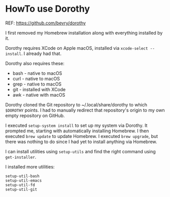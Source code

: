 # HowTo use Dorothy
REF: https://github.com/bevry/dorothy

I first removed my Homebrew installation
along with everything installed by it.

Dorothy requires XCode on Apple macOS,
installed via `xcode-select --install`.
I already had that.

Dorothy also requires these:
* bash - native to macOS
* curl - native to macOS
* grep - native to macOS
* git - installed with XCode
* awk - native with macOS

Dorothy cloned the Git repository
to ~/.local/share/dorothy
to which `$DOROTHY` points.
I had to manually redirect
that repository's origin
to my own empty repository
on GitHub.

I executed `setup-system install`
to set up my system via Dorothy.
It prompted me,
starting with automatically installing Homebrew.
I then executed `brew update` to update Homebrew.
I executed `brew upgrade`,
but there was nothing to do
since I had yet to install anything via Homebrew.

I can install utilities using `setup-utils`
and find the right command using `get-installer`.

I installed more utilities:
~~~
setup-util-bash
setup-util-emacs
setup-util-fd
setup-util-git
~~~
